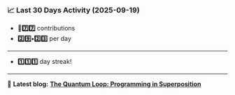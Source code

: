 <!--START_STATS-->
### 📈 Last 30 Days Activity (2025-09-19)  
- **🎱7️⃣7️⃣** contributions  
- **2️⃣9️⃣•2️⃣3️⃣** per day
---
- **1️⃣1️⃣1️⃣** day streak!
---
📝 **Latest blog:** [**The Quantum Loop: Programming in Superposition**](https://andriak.com/blog/quantum-loop)
<!--END_STATS-->
